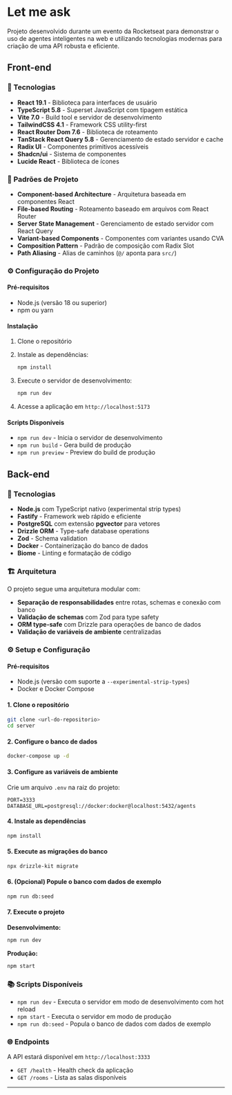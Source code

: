 # Let me ask
Projeto desenvolvido durante um evento da Rocketseat para demonstrar o uso de agentes inteligentes na web e utilizando tecnologias modernas para criação de uma API robusta e eficiente.

## Front-end

### 🚀 Tecnologias

- **React 19.1** - Biblioteca para interfaces de usuário
- **TypeScript 5.8** - Superset JavaScript com tipagem estática
- **Vite 7.0** - Build tool e servidor de desenvolvimento
- **TailwindCSS 4.1** - Framework CSS utility-first
- **React Router Dom 7.6** - Biblioteca de roteamento
- **TanStack React Query 5.8** - Gerenciamento de estado servidor e cache
- **Radix UI** - Componentes primitivos acessíveis
- **Shadcn/ui** - Sistema de componentes
- **Lucide React** - Biblioteca de ícones

### 📂 Padrões de Projeto

- **Component-based Architecture** - Arquitetura baseada em componentes React
- **File-based Routing** - Roteamento baseado em arquivos com React Router
- **Server State Management** - Gerenciamento de estado servidor com React Query
- **Variant-based Components** - Componentes com variantes usando CVA
- **Composition Pattern** - Padrão de composição com Radix Slot
- **Path Aliasing** - Alias de caminhos (`@/` aponta para `src/`)

### ⚙️ Configuração do Projeto

#### Pré-requisitos

- Node.js (versão 18 ou superior)
- npm ou yarn

#### Instalação

1. Clone o repositório
2. Instale as dependências:
   ```bash
   npm install
   ```

3. Execute o servidor de desenvolvimento:
   ```bash
   npm run dev
   ```

4. Acesse a aplicação em `http://localhost:5173`

#### Scripts Disponíveis

- `npm run dev` - Inicia o servidor de desenvolvimento
- `npm run build` - Gera build de produção
- `npm run preview` - Preview do build de produção

## Back-end

### 🚀 Tecnologias

- **Node.js** com TypeScript nativo (experimental strip types)
- **Fastify** - Framework web rápido e eficiente
- **PostgreSQL** com extensão **pgvector** para vetores
- **Drizzle ORM** - Type-safe database operations
- **Zod** - Schema validation
- **Docker** - Containerização do banco de dados
- **Biome** - Linting e formatação de código

### 🏗️ Arquitetura

O projeto segue uma arquitetura modular com:

- **Separação de responsabilidades** entre rotas, schemas e conexão com banco
- **Validação de schemas** com Zod para type safety
- **ORM type-safe** com Drizzle para operações de banco de dados
- **Validação de variáveis de ambiente** centralizadas

### ⚙️ Setup e Configuração

#### Pré-requisitos

- Node.js (versão com suporte a `--experimental-strip-types`)
- Docker e Docker Compose

#### 1. Clone o repositório
```bash
git clone <url-do-repositorio>
cd server
```

#### 2. Configure o banco de dados
```bash
docker-compose up -d
```

#### 3. Configure as variáveis de ambiente

Crie um arquivo `.env` na raiz do projeto:

```env
PORT=3333
DATABASE_URL=postgresql://docker:docker@localhost:5432/agents
```

#### 4. Instale as dependências
```bash
npm install
```

#### 5. Execute as migrações do banco
```bash
npx drizzle-kit migrate
```

#### 6. (Opcional) Popule o banco com dados de exemplo
```bash
npm run db:seed
```

#### 7. Execute o projeto

**Desenvolvimento:**
```bash
npm run dev
```

**Produção:**
```bash
npm start
```

### 📚 Scripts Disponíveis

- `npm run dev` - Executa o servidor em modo de desenvolvimento com hot reload
- `npm start` - Executa o servidor em modo de produção
- `npm run db:seed` - Popula o banco de dados com dados de exemplo

### 🌐 Endpoints

A API estará disponível em `http://localhost:3333`

- `GET /health` - Health check da aplicação
- `GET /rooms` - Lista as salas disponíveis

---
